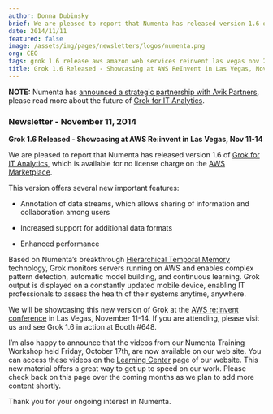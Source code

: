 ```yaml
---
author: Donna Dubinsky
brief: We are pleased to report that Numenta has released version 1.6 of Grok for IT Analytics, which is available for no license charge on the AWS Marketplace. This version offers several new important features
date: 2014/11/11
featured: false
image: /assets/img/pages/newsletters/logos/numenta.png
org: CEO
tags: grok 1.6 release aws amazon web services reinvent las vegas nov 2014 numenta it analytics
title: Grok 1.6 Released - Showcasing at AWS ReInvent in Las Vegas, Nov 11-14
---
```


**NOTE:** Numenta has [announced a strategic partnership with Avik Partners](/press/numenta-announces-licensing-of-grok-for-it-to-avik-partners.html),
please read more about the future of
[Grok for IT Analytics](http://grokstream.com).

### Newsletter - November 11, 2014

**Grok 1.6 Released - Showcasing at AWS Re:invent in Las Vegas, Nov 11-14**

We are pleased to report that Numenta has released version 1.6 of
[Grok for IT Analytics](/grok/), which is available for no
license charge on the
[AWS Marketplace](https://aws.amazon.com/marketplace/pp/B00I18SNQ6/ref=srh_res_product_title?ie=UTF8&sr=0-2&qid=1415482679002).

This version offers several new important features:

* Annotation of data streams, which allows sharing of information and
  collaboration among users

* Increased support for additional data formats

* Enhanced performance

Based on Numenta’s breakthrough
[Hierarchical Temporal Memory](/#technology)
technology, Grok monitors servers running on AWS and enables complex pattern
detection, automatic model building, and continuous learning. Grok output is
displayed on a constantly updated mobile device, enabling IT professionals to
assess the health of their systems anytime, anywhere.

We will be showcasing this new version of Grok at the
[AWS re:Invent conference](/events/AWS-reInvent.html)
in Las Vegas, November 11-14.  If you are attending, please visit us and see
Grok 1.6 in action at Booth #648.

I’m also happy to announce that the videos from our Numenta Training Workshop
held Friday, October 17th, are now available on our web site.  You can access
these videos on the [Learning Center](/learn/)
page of our website. This new material offers a great way to get up to speed on
our work. Please check back on this page over the coming months as we plan to
add more content shortly.

Thank you for your ongoing interest in Numenta.
